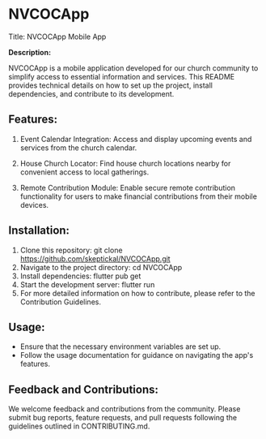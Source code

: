 # NVCOCApp
Title: NVCOCApp Mobile App

**Description:**

NVCOCApp is a mobile application developed for our church community to simplify access to essential information and services. This README provides technical details on how to set up the project, install dependencies, and contribute to its development.

## Features:

1. Event Calendar Integration: Access and display upcoming events and services from the church calendar.

2. House Church Locator: Find house church locations nearby for convenient access to local gatherings.

3. Remote Contribution Module: Enable secure remote contribution functionality for users to make financial contributions from their mobile devices.

## Installation:

1. Clone this repository: git clone https://github.com/skeptickal/NVCOCApp.git
2. Navigate to the project directory: cd NVCOCApp
3. Install dependencies: flutter pub get
4. Start the development server: flutter run
5. For more detailed information on how to contribute, please refer to the Contribution Guidelines.

## Usage:

- Ensure that the necessary environment variables are set up.
- Follow the usage documentation for guidance on navigating the app's features.

## Feedback and Contributions:

We welcome feedback and contributions from the community. Please submit bug reports, feature requests, and pull requests following the guidelines outlined in CONTRIBUTING.md.

